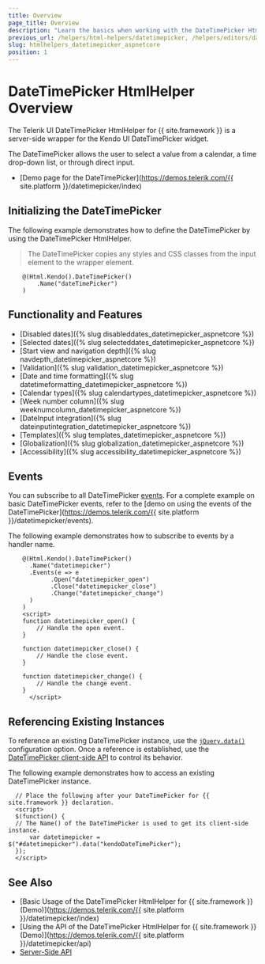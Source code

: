 ```yaml
---
title: Overview
page_title: Overview
description: "Learn the basics when working with the DateTimePicker HtmlHelper for {{ site.framework }}."
previous_url: /helpers/html-helpers/datetimepicker, /helpers/editors/datetimepicker/overview
slug: htmlhelpers_datetimepicker_aspnetcore
position: 1
---
```


# DateTimePicker HtmlHelper Overview

The Telerik UI DateTimePicker HtmlHelper for {{ site.framework }} is a server-side wrapper for the Kendo UI DateTimePicker widget.

The DateTimePicker allows the user to select a value from a calendar, a time drop-down list, or through direct input.

* [Demo page for the DateTimePicker](https://demos.telerik.com/{{ site.platform }}/datetimepicker/index)

## Initializing the DateTimePicker

The following example demonstrates how to define the DateTimePicker by using the DateTimePicker HtmlHelper.

> The DateTimePicker copies any styles and CSS classes from the input element to the wrapper element.

```
    @(Html.Kendo().DateTimePicker()
        .Name("dateTimePicker")
    )
```

## Functionality and Features

* [Disabled dates]({% slug disableddates_datetimepicker_aspnetcore %})
* [Selected dates]({% slug selecteddates_datetimepicker_aspnetcore %})
* [Start view and navigation depth]({% slug navdepth_datetimepicker_aspnetcore %})
* [Validation]({% slug validation_datetimepicker_aspnetcore %})
* [Date and time formatting]({% slug datetimeformatting_datetimepicker_aspnetcore %})
* [Calendar types]({% slug calendartypes_datetimepicker_aspnetcore %})
* [Week number column]({% slug weeknumcolumn_datetimepicker_aspnetcore %})
* [DateInput integration]({% slug dateinputintegration_datetimepicker_aspnetcore %})
* [Templates]({% slug templates_datetimepicker_aspnetcore %})
* [Globalization]({% slug globalization_datetimepicker_aspnetcore %})
* [Accessibility]({% slug accessibility_datetimepicker_aspnetcore %})

## Events

You can subscribe to all DateTimePicker [events](/api/datetimepicker). For a complete example on basic DateTimePicker events, refer to the [demo on using the events of the DateTimePicker](https://demos.telerik.com/{{ site.platform }}/datetimepicker/events).

The following example demonstrates how to subscribe to events by a handler name.

```
    @(Html.Kendo().DateTimePicker()
      .Name("datetimepicker")
      .Events(e => e
            .Open("datetimepicker_open")
            .Close("datetimepicker_close")
            .Change("datetimepicker_change")
      )
    )
    <script>
    function datetimepicker_open() {
        // Handle the open event.
    }

    function datetimepicker_close() {
        // Handle the close event.
    }

    function datetimepicker_change() {
        // Handle the change event.
    }
      </script>
```

## Referencing Existing Instances

To reference an existing  DateTimePicker instance, use the [`jQuery.data()`](http://api.jquery.com/jQuery.data/) configuration option. Once a reference is established, use the [DateTimePicker client-side API](https://docs.telerik.com/kendo-ui/api/javascript/ui/datetimepicker) to control its behavior.

The following example demonstrates how to access an existing DateTimePicker instance.

      // Place the following after your DateTimePicker for {{ site.framework }} declaration.
      <script>
      $(function() {
      // The Name() of the DateTimePicker is used to get its client-side instance.
          var datetimepicker = $("#datetimepicker").data("kendoDateTimePicker");
      });
      </script>

## See Also

* [Basic Usage of the DateTimePicker HtmlHelper for {{ site.framework }} (Demo)](https://demos.telerik.com/{{ site.platform }}/datetimepicker/index)
* [Using the API of the DateTimePicker HtmlHelper for {{ site.framework }} (Demo)](https://demos.telerik.com/{{ site.platform }}/datetimepicker/api)
* [Server-Side API](/api/datetimepicker)
